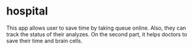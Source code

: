 # hospital
This app allows user to save time by taking queue online.
Also, they can track the status of their analyzes.
On the second part, it helps doctors to save their time and brain cells.
